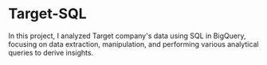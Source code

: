 # Target-SQL
In this project, I analyzed Target company's data using SQL in BigQuery, focusing on data extraction, manipulation, and performing various analytical queries to derive insights.
